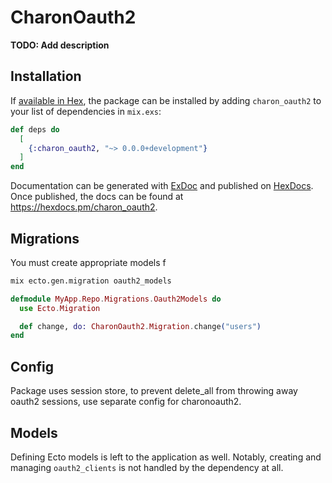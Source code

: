# CharonOauth2

**TODO: Add description**

## Installation

If [available in Hex](https://hex.pm/docs/publish), the package can be installed
by adding `charon_oauth2` to your list of dependencies in `mix.exs`:

```elixir
def deps do
  [
    {:charon_oauth2, "~> 0.0.0+development"}
  ]
end
```

Documentation can be generated with [ExDoc](https://github.com/elixir-lang/ex_doc)
and published on [HexDocs](https://hexdocs.pm). Once published, the docs can
be found at <https://hexdocs.pm/charon_oauth2>.

## Migrations

You must create appropriate models f

```bash
mix ecto.gen.migration oauth2_models
```

```elixir
defmodule MyApp.Repo.Migrations.Oauth2Models do
  use Ecto.Migration

  def change, do: CharonOauth2.Migration.change("users")
end
```

## Config

Package uses session store, to prevent delete_all from throwing away oauth2 sessions, use separate config for charonoauth2.

## Models

Defining Ecto models is left to the application as well.
Notably, creating and managing `oauth2_clients` is not handled by the dependency at all.
